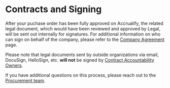 # Contracts and Signing

After your puchase order has been fully approved on Accrualify, the related legal document, which would have been reviewed and approved by Legal, will be sent out internally for signatures. For additional information on who can sign on behalf of the company, please refer to the [Company Agreement](https://handbook.mattermost.com/operations/operations/company-processes/company-agreements) page.

Please note that legal documents sent by outside organizations via email, DocuSign, HelloSign, etc. **will not** be signed by [Contract Accountability Owners](https://handbook.mattermost.com/operations/operations/company-processes/company-agreements#who-are-contract-accountability-owners-caos).

If you have additional questions on this process, please reach out to the [Procurement team](https://github.com/mattermost/mattermost-handbook/tree/18a13f8f20e2166d059aae6f952a64631fafc875/company/how-to-guides-for-staff/how-to-purchase/procurement@mattermost.com).

